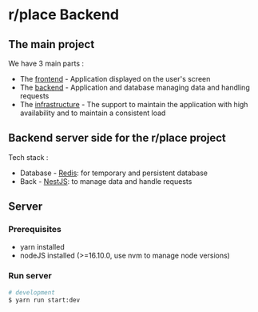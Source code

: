 # r/place Backend

## The main project

We have 3 main parts :
* The [frontend](https://git.inpt.fr/dassied/rplace-frontend) - Application displayed on the user's screen
* The [backend](https://git.inpt.fr/dassied/rplace-backend) - Application and database managing data and handling requests
* The [infrastructure](https://git.inpt.fr/dassied/rplace-infra) - The support to maintain the application with high availability and to maintain a consistent load

## Backend server side for the r/place project

Tech stack :
* Database - [Redis](https://redis.io/): for temporary and persistent database
* Back - [NestJS](https://nestjs.com/): to manage data and handle requests

## Server

### Prerequisites

- yarn installed
- nodeJS installed (>=16.10.0, use nvm to manage node versions)

### Run server

```bash
# development
$ yarn run start:dev
```
